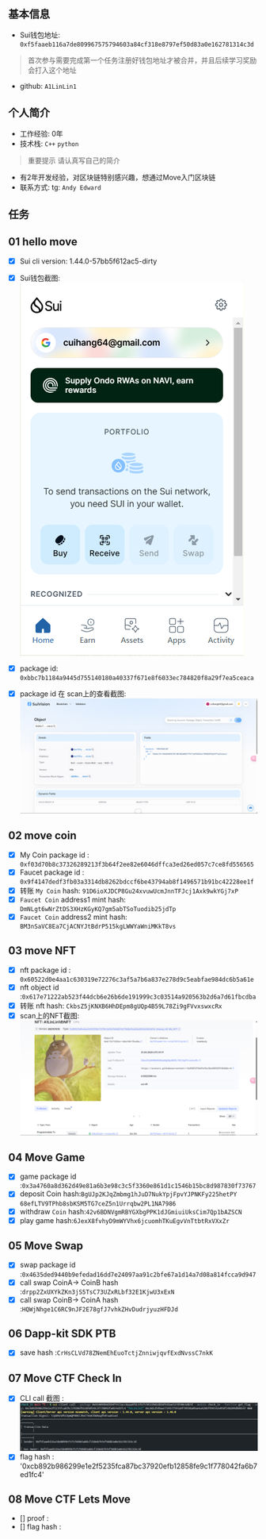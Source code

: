 ## 基本信息

- Sui钱包地址: `0xf5faaeb116a7de809967575794603a84cf318e8797ef50d83a0e162781314c3d`

> 首次参与需要完成第一个任务注册好钱包地址才被合并，并且后续学习奖励会打入这个地址

- github: `A1LinLin1`

## 个人简介

- 工作经验: 0年
- 技术栈:  `C++` `python`

> 重要提示 请认真写自己的简介

- 有2年开发经验，对区块链特别感兴趣，想通过Move入门区块链
- 联系方式: tg: `Andy Edward`

## 任务

## 01 hello move

- [X] Sui cli version: 1.44.0-57bb5f612ac5-dirty
- [X] Sui钱包截图: ![Sui钱包截图](./images/sui_wallet.png)
- [X] package id: `0xbbc7b1184a9445d755140180a40337f671e8f6033ec784820f8a29f7ea5ceaca`

- [X] package id 在 scan上的查看截图:![Scan截图](./images/scan.png)

## 02 move coin

- [X] My Coin package id : `0xf03d70b8c37326289213f3b64f2ee82e6046dffca3ed26ed057c7ce8fd556565`
- [X] Faucet package id : `0x9f4147dedf3fb03a3314db8262bdccf6be43794ab8f1496571b91bc42228ee1f`
- [X] 转账 `My Coin` hash: `91D6ioXJDCP8Gu24xvuwUcmJnnTFJcj1Axk9wkYGj7xP`
- [X] `Faucet Coin` address1 mint hash: `DmNLgt6wNrZtDS3XHzKGyKQ7gm5abTSoTuodib25jdTp`
- [X] `Faucet Coin` address2 mint hash: `BM3nSaVC8Ea7CjACNYJtBdrP515kgLWWYaWniMKkT8vs`

## 03 move NFT

- [X] nft package id : `0x60522d0e4aa1c630319e72276c3af5a7b6a837e278d9c5eabfae984dc6b5a61e`
- [X] nft object id :`0x617e71222ab523f44dcb6e26b6de191999c3c03514a920563b2d6a7d61fbcdba`
- [X] 转账 nft  hash: `CkbsZ5jKNXB6HhDEpm8gUQp4B59L78Zi9gFVvxswxcRx`
- [X] scan上的NFT截图:![Scan截图](./images/NFT.png)

## 04 Move Game

- [X] game package id :`0x3a4760a8d362d49e81a6b3e98c3c5f3360e861d1c1546b15bc8d987830f73767`
- [X] deposit Coin hash:`BgUJp2KJqZmbmg1hJuD7NukYpjFpvYJPNKFy225hetPY` `68efLTV9TPhb8sbKSM5TG7ceZ5n1Urrqbw2PL1NA7986`
- [X] withdraw `Coin` hash:`42v6BDNVgmRBYGXbgPPK1dJGmiuiUksCim7Qp1bAZSCN`
- [X] play game hash:`6JexX8fvhyD9mWYVhx6jcuomhTKuEgvVnTtbtRxVXxZr`

## 05 Move Swap

- [X] swap package id :`0x4635ded9440b9efedad16dd7e24097aa91c2bfe67a1d14a7d08a814fcca9d947`
- [X] call swap CoinA-> CoinB  hash :`drpp2ZxUXYkZKn3jS5TsC73UZxRLbf32E1KjwU3xExN`
- [X] call swap CoinB-> CoinA  hash :`HQWjNhge1C6RC9nJF2E78gfJ7vhkZHvDudrjyuzHFDJd`

## 06 Dapp-kit SDK PTB

- [X] save hash :`CrHsCLVd78ZNemEhEuoTctjZnniwjqvfExdNvssC7nkK`

## 07 Move CTF Check In

- [X] CLI call 截图 : ![截图](./images/task7.png)
- [X] flag hash : '0xcb892b986299e1e2f5235fca87bc37920efb12858fe9c1f778042fa6b7ed1fc4'

## 08 Move CTF Lets Move

- [] proof :
- [] flag hash :

